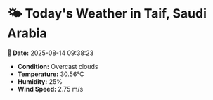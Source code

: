 # 🌤️ Today's Weather in Taif, Saudi Arabia

**📅 Date:** 2025-08-14 09:38:23

- **Condition:** Overcast clouds
- **Temperature:** 30.56°C
- **Humidity:** 25%
- **Wind Speed:** 2.75 m/s
